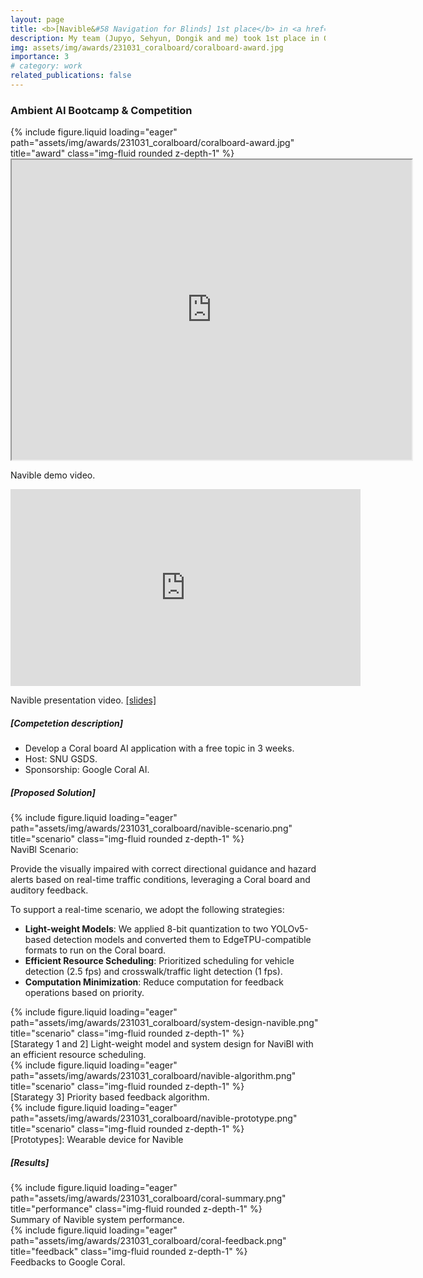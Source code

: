 ```yaml
---
layout: page
title: <b>[Navible&#58 Navigation for Blinds] 1st place</b> in <a href="https://www.youtube.com/watch?v=sdZUG7mFNM0&t=6s">Google Coral-board Challenge</a>.
description: My team (Jupyo, Sehyun, Dongik and me) took 1st place in Google Coral-baord Competition 2022.😄
img: assets/img/awards/231031_coralboard/coralboard-award.jpg
importance: 3
# category: work
related_publications: false
---
```


### <b>Ambient AI Bootcamp & Competition</b>   

<div class="row justify-content-sm-center">
    <div class="col-sm-10 mt-3 mt-md-0">
        {% include figure.liquid loading="eager" path="assets/img/awards/231031_coralboard/coralboard-award.jpg" title="award" class="img-fluid rounded z-depth-1" %}
    </div>
</div>

<div class="caption">
    <iframe src="https://drive.google.com/file/d/1nrZ772JX_iV1et_t5Ufu2LcuKqayzHjC/preview" width="640" height="480" allow="autoplay"></iframe>
    <p>Navible demo video.</p>
</div>

<div class="caption">
    <iframe width="560" height="315" src="https://www.youtube.com/embed/rzmtgCsuhdI?si=SU30K1621cC6xKsb" title="YouTube video player" frameborder="0" allow="accelerometer; autoplay; clipboard-write; encrypted-media; gyroscope; picture-in-picture; web-share" referrerpolicy="strict-origin-when-cross-origin" allowfullscreen></iframe>
    <p>Navible presentation video. <a href="https://docs.google.com/presentation/d/1TuugeDejNbxHjk7PxlzHsoxGEJME4_qQ/edit?usp=sharing&ouid=102642115745426098221&rtpof=true&sd=true">[slides]</a></p>
</div>

##### <b>[Competetion description]</b>
- Develop a Coral board AI application with a free topic in 3 weeks.  
- Host: SNU GSDS.    
- Sponsorship: Google Coral AI.  


##### <b>[Proposed Solution]</b>

<div class="row justify-content-sm-center">
    <div class="col-sm-10 mt-3 mt-md-0">
        {% include figure.liquid loading="eager" path="assets/img/awards/231031_coralboard/navible-scenario.png" title="scenario" class="img-fluid rounded z-depth-1" %}
    </div>
    <div class="caption">
    NaviBl Scenario:
    <p>Provide the visually impaired with correct directional guidance and hazard alerts based on real-time traffic conditions,  
    leveraging a Coral board and auditory feedback.</p>
    </div> 
</div>

To support a real-time scenario, we adopt the following strategies:
- **Light-weight Models**: We applied 8-bit quantization to two YOLOv5-based detection models and converted them to EdgeTPU-compatible formats to run on the Coral board.
- **Efficient Resource Scheduling**: Prioritized scheduling for vehicle detection (2.5 fps) and crosswalk/traffic light detection (1 fps).
- **Computation Minimization**: Reduce computation for feedback operations based on priority.

<div class="row justify-content-sm-center">
    <div class="col-sm-10 mt-3 mt-md-0">
        {% include figure.liquid loading="eager" path="assets/img/awards/231031_coralboard/system-design-navible.png" title="scenario" class="img-fluid rounded z-depth-1" %}
    </div>
    <div class="caption">
    [Starategy 1 and 2] Light-weight model and system design for NaviBl with an efficient resource scheduling.
    </div>     
</div>

<div class="row justify-content-sm-center">
    <div class="col-sm-10 mt-3 mt-md-0">
        {% include figure.liquid loading="eager" path="assets/img/awards/231031_coralboard/navible-algorithm.png" title="scenario" class="img-fluid rounded z-depth-1" %}
    </div>
    <div class="caption">    
    [Starategy 3] Priority based feedback algorithm.
    </div>
</div>

<div class="row justify-content-sm-center">
    <div class="col-sm-10 mt-3 mt-md-0">
        {% include figure.liquid loading="eager" path="assets/img/awards/231031_coralboard/navible-prototype.png" title="scenario" class="img-fluid rounded z-depth-1" %}
    </div>    
    <div class="caption">    
    [Prototypes]: Wearable device for Navible
    </div>
</div>

##### <b>[Results]</b>
<div class="row justify-content-sm-center">
    <div class="col-sm-10 mt-3 mt-md-0">
        {% include figure.liquid loading="eager" path="assets/img/awards/231031_coralboard/coral-summary.png" title="performance" class="img-fluid rounded z-depth-1" %}
    </div>
</div>
<div class="caption">
    Summary of Navible system performance.
</div>

<div class="row justify-content-sm-center">
    <div class="col-sm-10 mt-3 mt-md-0">
        {% include figure.liquid loading="eager" path="assets/img/awards/231031_coralboard/coral-feedback.png" title="feedback" class="img-fluid rounded z-depth-1" %}
    </div>
</div>
<div class="caption">
    Feedbacks to Google Coral.
</div>
